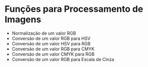 # Funções para Processamento de Imagens

- Normalização de um valor RGB
- Conversão de um valor RGB para HSV
- Conversão de um valor HSV para RGB
- Conversão de um valor RGB para CMYK
- Conversão de um valor CMYK para RGB
- Conversão de um valor RGB para Escala de Cinza
